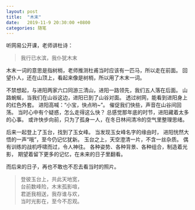 ```yaml
---
layout: post
title:  "木末"
date:   2019-11-9 20:30:00 +0800
categories: 随笔
---
```


听网易公开课，老师讲杜诗：

> 我行已水滨，我仆犹木末

木末一词的意思是指树梢，老师推测杜甫当时应该有一匹马，所以走在前面。
回望仆人，还在山顶上，看起来像是树梢，所以用了木末一词。

不禁想起，与进阳两家六口同游三清山，进阳一路领先，我们五人落在后面。
山路蜿蜒，当我们在山谷这边，进阳已到了山谷对面。
透过树网，能看到进阳身上的红色外套。
进阳高喊：“小宝，快点哟~”。
催促我们快些，声音在山谷间回荡。
当时心中有个疑惑，怎么走得这么快？
总感觉那年底的时节，进阳藏着太多的心事。
或许快步向前，只为了孤身一人，在冬日林间清冷的空气里整理思绪。

后来一起登上了玉台，找到了玉女峰。
当发现玉女峰名字的缘由时，
进阳恍然大悟的一声“哦”，至今仍记忆犹新。
玉台之上，天空澄清一片，不含一丝杂质。
偶有训练的战机呼啸而过，令人神往。
各种姿势、各种背景、各种组合，制造着光影，
期望着留下更多的记忆，在未来的日子里翻看。

而后来的日子，再也不敢也不忍去看当时的照片。

> 登彼玉台上，共此天地宽，  
台前数峰险，木末孤影喧，  
君逝我相送，我存谁与欢，  
当时光影在，至今不忍观。  



